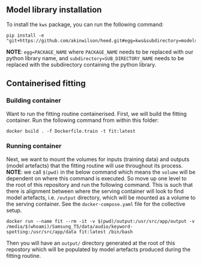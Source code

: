 ## Model library installation

To install the `kws` package, you can run the following command:

```
pip install -e "git+https://github.com/akinwilson/heed.git#egg=kws&subdirectory=models"
```

**NOTE**: `egg=PACKAGE_NAME` where `PACKAGE_NAME` needs to be replaced with our python library name, and `subdirectory=SUB_DIRECTORY_NAME` needs to be replaced with the subdirectory containing the python library.

## Containerised fitting

### Building container

Want to run the fitting routine containerised. First, we will build the fitting container. Run the following command from within this folder:

```
docker build . -f Dockerfile.train -t fit:latest
```

### Running container

Next, we want to mount the volumes for inputs (training data) and outputs (model artefacts) that the fitting routine will use throughout its process. **NOTE**: we call `$(pwd)` in the below command which means the `volume` will be dependent on where this command is executed. So move up one level to the root of this repository and run the following command. This is such that there is alignment between where the serving container will look to find model artefacts, i.e. `/output` directory, which will be mounted as a volume to the serving container. See the `docker-compose.yaml` file for the collective setup.

```
docker run --name fit --rm -it -v $(pwd)/output:/usr/src/app/output -v /media/$(whoami)/Samsung_T5/data/audio/keyword-spotting:/usr/src/app/data fit:latest /bin/bash
```

Then you will have an `output/` directory generated at the root of this repostory which will be populated by model artefacts produced during the fitting routine.
